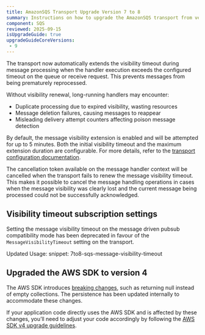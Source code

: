 ```yaml
---
title: AmazonSQS Transport Upgrade Version 7 to 8
summary: Instructions on how to upgrade the AmazonSQS transport from version 7 to 8
component: SQS
reviewed: 2025-09-15
isUpgradeGuide: true
upgradeGuideCoreVersions:
 - 9
---
```


The transport now automatically extends the visibility timeout during message processing when the handler execution exceeds the configured timeout on the queue or receive request. This prevents messages from being prematurely reprocessed.

Without visibility renewal, long-running handlers may encounter:

- Duplicate processing due to expired visibility, wasting resources
- Message deletion failures, causing messages to reappear
- Misleading delivery attempt counters affecting poison message detection

By default, the message visibility extension is enabled and will be attempted for up to 5 minutes. Both the initial visibility timeout and the maximum extension duration are configurable. For more details, refer to the [transport configuration documentation](/transports/sqs/configuration-options.md#message-visibility).

The cancellation token available on the message handler context will be cancelled when the transport fails to renew the message visibility timeout. This makes it possible to cancel the message handling operations in cases when the message visibility was clearly lost and the current message being processed could not be successfully acknowledged.

## Visibility timeout subscription settings

Setting the message visibility timeout on the message driven pubsub compatibility mode has been deprecated in favour of the `MessageVisibilityTimeout` setting on the transport.

Updated Usage:
snippet: 7to8-sqs-message-visibility-timeout

## Upgraded the AWS SDK to version 4

The AWS SDK introduces [breaking changes](https://docs.aws.amazon.com/sdk-for-net/v4/developer-guide/net-dg-v4.html), such as returning null instead of empty collections. The persistence has been updated internally to accommodate these changes.

If your application code directly uses the AWS SDK and is affected by these changes, you’ll need to adjust your code accordingly by following the [AWS SDK v4 upgrade guidelines](https://docs.aws.amazon.com/sdk-for-net/v4/developer-guide/net-dg-v4.html).